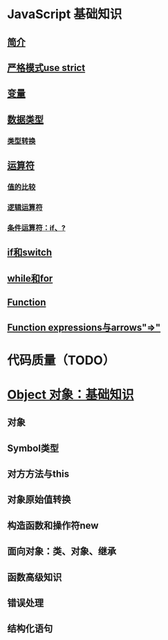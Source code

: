 # JavaScript 基础知识

## [简介](introduce.md)

## [严格模式use strict](useStrict.md)

## [变量](variable.md)

## [数据类型](dataType.md)

### [类型转换](typeConversion.md)

## [运算符](operator.md)

### [值的比较](valueCompare.md)

### [逻辑运算符](logicalOperator.md)

### [条件运算符：if、?](conditionOperator.md)

## [if和switch](whileAndFor.md)

## [while和for](whileAndFor.md)

## [Function](function.md)
## [Function expressions与arrows"=>"](FunctionExpressionAndArrows.md)

# 代码质量（TODO）


# [Object 对象：基础知识](object.md)

## 对象
## Symbol类型
## 对方方法与this
## 对象原始值转换
## 构造函数和操作符new

## 面向对象：类、对象、继承

## 函数高级知识

## 错误处理







## 结构化语句

